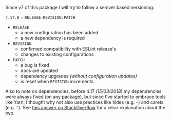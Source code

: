Since v7 of this package I will try to follow a semver based versioning:

`4.17.0` = `RELEASE.REVISION.PATCH`

* `RELEASE`
  - a new configuration has been added
  - a new dependency is required
* `REVISION`
  - confirmed compatibility with ESLint release's
  - changes to existing configurations
* `PATCH`
  - a bug is fixed
  - docs are updated
  - dependency upgrades _(without configuration updates)_
  - is reset when `REVISION` increments

Also to note on dependencies; before 4.17 _(15/03/2018)_ my dependencies were always fixed (on any package), but since I've started to embrace tools like Yarn, I thought why not also use practices like tildes (e.g. `~`) and carets (e.g. `^`). See [this answer on StackOverflow](https://stackoverflow.com/a/22345808/1518408) for a clear explanation about the two.
